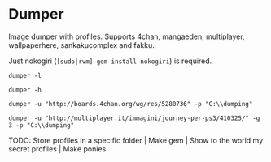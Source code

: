Dumper
======
Image dumper with profiles. Supports 4chan, mangaeden, multiplayer, wallpaperhere, sankakucomplex and fakku.


Just nokogiri (`[sudo|rvm] gem install nokogiri`) is required.


`dumper -l`

`dumper -h`

`dumper -u "http://boards.4chan.org/wg/res/5280736" -p "C:\\dumping"`

`dumper -u "http://multiplayer.it/immagini/journey-per-ps3/410325/" -g 3 -p "C:\\dumping"`

TODO: Store profiles in a specific folder | Make gem | Show to the world my secret profiles | Make ponies
